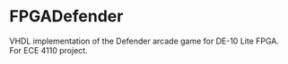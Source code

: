 # FPGADefender
VHDL implementation of the Defender arcade game for DE-10 Lite FPGA. 
For ECE 4110 project.
